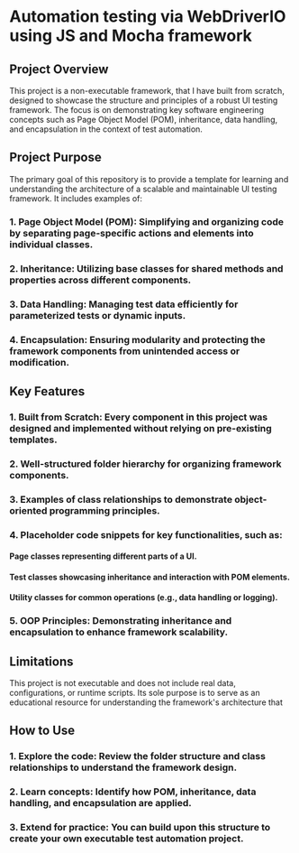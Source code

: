 # Automation testing via WebDriverIO using JS and Mocha framework

## Project Overview

This project is a non-executable framework, that I have built from scratch, designed to showcase the structure and principles of a robust UI testing framework. The focus is on demonstrating key software engineering concepts such as Page Object Model (POM), inheritance, data handling, and encapsulation in the context of test automation.

## Project Purpose

The primary goal of this repository is to provide a template for learning and understanding the architecture of a scalable and maintainable UI testing framework. It includes examples of:

### 1. Page Object Model (POM): Simplifying and organizing code by separating page-specific actions and elements into individual classes.

### 2. Inheritance: Utilizing base classes for shared methods and properties across different components.

### 3. Data Handling: Managing test data efficiently for parameterized tests or dynamic inputs.

### 4. Encapsulation: Ensuring modularity and protecting the framework components from unintended access or modification.

## Key Features

### 1. Built from Scratch: Every component in this project was designed and implemented without relying on pre-existing templates.

### 2. Well-structured folder hierarchy for organizing framework components.

### 3. Examples of class relationships to demonstrate object-oriented programming principles.

### 4. Placeholder code snippets for key functionalities, such as:

#### Page classes representing different parts of a UI.

#### Test classes showcasing inheritance and interaction with POM elements.

#### Utility classes for common operations (e.g., data handling or logging).

### 5. OOP Principles: Demonstrating inheritance and encapsulation to enhance framework scalability.

## Limitations

This project is not executable and does not include real data, configurations, or runtime scripts. Its sole purpose is to serve as an educational resource for understanding the framework's architecture that

## How to Use

### 1. Explore the code: Review the folder structure and class relationships to understand the framework design.

### 2. Learn concepts: Identify how POM, inheritance, data handling, and encapsulation are applied.

### 3. Extend for practice: You can build upon this structure to create your own executable test automation project.
